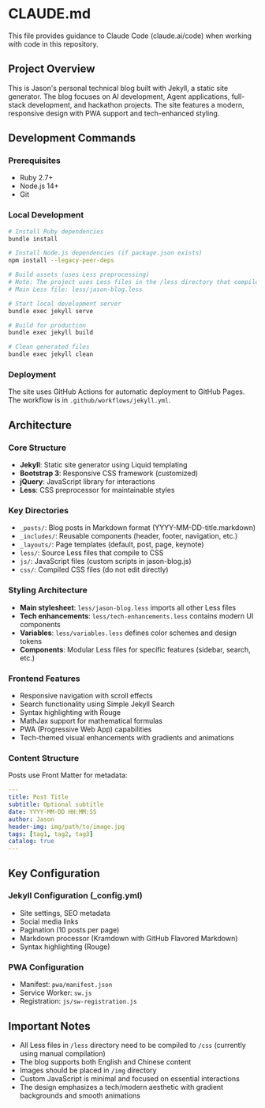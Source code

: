 # CLAUDE.md

This file provides guidance to Claude Code (claude.ai/code) when working with code in this repository.

## Project Overview

This is Jason's personal technical blog built with Jekyll, a static site generator. The blog focuses on AI development, Agent applications, full-stack development, and hackathon projects. The site features a modern, responsive design with PWA support and tech-enhanced styling.

## Development Commands

### Prerequisites
- Ruby 2.7+
- Node.js 14+
- Git

### Local Development
```bash
# Install Ruby dependencies
bundle install

# Install Node.js dependencies (if package.json exists)
npm install --legacy-peer-deps

# Build assets (uses Less preprocessing)
# Note: The project uses Less files in the /less directory that compile to /css
# Main Less file: less/jason-blog.less

# Start local development server
bundle exec jekyll serve

# Build for production
bundle exec jekyll build

# Clean generated files
bundle exec jekyll clean
```

### Deployment
The site uses GitHub Actions for automatic deployment to GitHub Pages. The workflow is in `.github/workflows/jekyll.yml`.

## Architecture

### Core Structure
- **Jekyll**: Static site generator using Liquid templating
- **Bootstrap 3**: Responsive CSS framework (customized)
- **jQuery**: JavaScript library for interactions
- **Less**: CSS preprocessor for maintainable styles

### Key Directories
- `_posts/`: Blog posts in Markdown format (YYYY-MM-DD-title.markdown)
- `_includes/`: Reusable components (header, footer, navigation, etc.)
- `_layouts/`: Page templates (default, post, page, keynote)
- `less/`: Source Less files that compile to CSS
- `js/`: JavaScript files (custom scripts in jason-blog.js)
- `css/`: Compiled CSS files (do not edit directly)

### Styling Architecture
- **Main stylesheet**: `less/jason-blog.less` imports all other Less files
- **Tech enhancements**: `less/tech-enhancements.less` contains modern UI components
- **Variables**: `less/variables.less` defines color schemes and design tokens
- **Components**: Modular Less files for specific features (sidebar, search, etc.)

### Frontend Features
- Responsive navigation with scroll effects
- Search functionality using Simple Jekyll Search
- Syntax highlighting with Rouge
- MathJax support for mathematical formulas
- PWA (Progressive Web App) capabilities
- Tech-themed visual enhancements with gradients and animations

### Content Structure
Posts use Front Matter for metadata:
```yaml
---
title: Post Title
subtitle: Optional subtitle
date: YYYY-MM-DD HH:MM:SS
author: Jason
header-img: img/path/to/image.jpg
tags: [tag1, tag2, tag3]
catalog: true
---
```

## Key Configuration

### Jekyll Configuration (_config.yml)
- Site settings, SEO metadata
- Social media links
- Pagination (10 posts per page)
- Markdown processor (Kramdown with GitHub Flavored Markdown)
- Syntax highlighting (Rouge)

### PWA Configuration
- Manifest: `pwa/manifest.json`
- Service Worker: `sw.js`
- Registration: `js/sw-registration.js`

## Important Notes

- All Less files in `/less` directory need to be compiled to `/css` (currently using manual compilation)
- The blog supports both English and Chinese content
- Images should be placed in `/img` directory
- Custom JavaScript is minimal and focused on essential interactions
- The design emphasizes a tech/modern aesthetic with gradient backgrounds and smooth animations